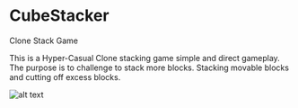 # CubeStacker
Clone Stack Game

This is a Hyper-Casual Clone stacking game simple and direct gameplay. The purpose is to challenge to stack more blocks. Stacking movable blocks and cutting off excess blocks.



![alt text](https://i.hizliresim.com/7uu6h72.jpg)
